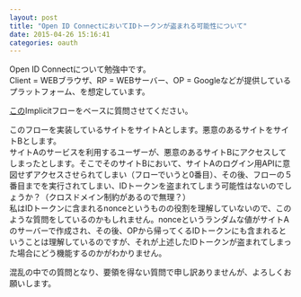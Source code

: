 ```yaml
---
layout: post
title: "Open ID ConnectにおいてIDトークンが盗まれる可能性について"
date: 2015-04-26 15:16:41
categories: oauth
---
```

<p>Open ID Connectについて勉強中です。<br>
Client = WEBブラウザ、RP = WEBサーバー、OP = Googleなどが提供しているプラットフォーム、を想定しています。</p>

<p><a href="http://image.slidesharecdn.com/openidconnectintroseptember2013-131010025559-phpapp02/95/openid-connect-20139-8-638.jpg?cb=1381391826" rel="nofollow">この</a>Implicitフローをベースに質問させてください。</p>

<p>このフローを実装しているサイトをサイトAとします。悪意のあるサイトをサイトBとします。<br>
サイトAのサービスを利用するユーザーが、悪意のあるサイトBにアクセスしてしまったとします。そこでそのサイトBにおいて、サイトAのログイン用APIに意図せずアクセスさせられてしまい（フローでいうと0番目）、その後、フローの５番目までを実行されてしまい、IDトークンを盗まれてしまう可能性はないのでしょうか？（クロスドメイン制約があるので無理？）<br>
私はIDトークンに含まれるnonceというものの役割を理解していないので、このような質問をしているのかもしれません。nonceというランダムな値がサイトAのサーバーで作成され、その後、OPから帰ってくるIDトークンにも含まれるということは理解しているのですが、それが上述したIDトークンが盗まれてしまった場合にどう機能するのかがわかりません。</p>

<p>混乱の中での質問となり、要領を得ない質問で申し訳ありませんが、よろしくお願いします。</p>
